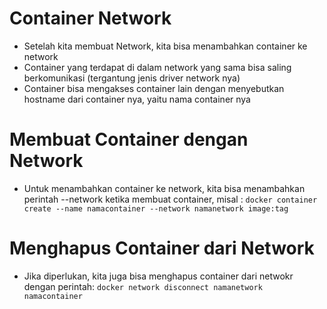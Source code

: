 # Container Network

- Setelah kita membuat Network, kita bisa menambahkan container ke network
- Container yang terdapat di dalam network yang sama bisa saling berkomunikasi (tergantung jenis driver network nya)
- Container bisa mengakses container lain dengan menyebutkan hostname dari container nya, yaitu nama container nya

# Membuat Container dengan Network

- Untuk menambahkan container ke network, kita bisa menambahkan perintah --network ketika membuat container, misal : `docker container create --name namacontainer --network namanetwork image:tag`

# Menghapus Container dari Network

- Jika diperlukan, kita juga bisa menghapus container dari netwokr dengan perintah: `docker network disconnect namanetwork namacontainer`
